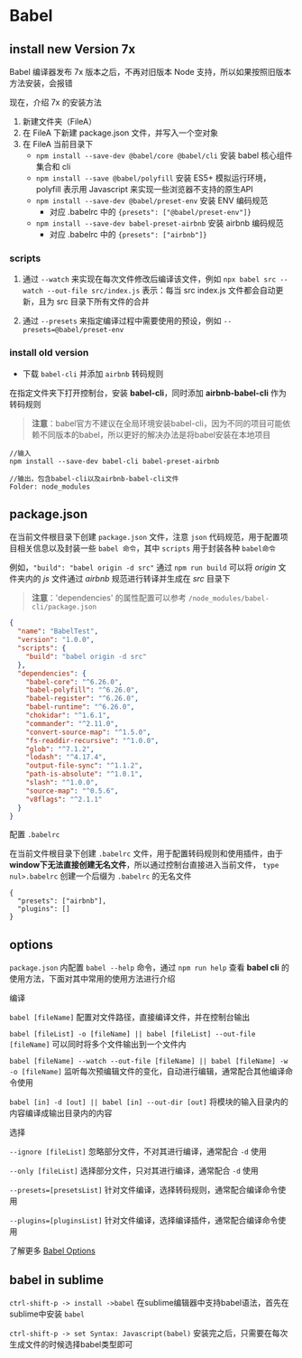 # Babel

## install new Version 7x

Babel 编译器发布 7x 版本之后，不再对旧版本 Node 支持，所以如果按照旧版本方法安装，会报错

现在，介绍 7x 的安装方法

1. 新建文件夹（FileA）
2. 在 FileA 下新建 package.json 文件，并写入一个空对象
3. 在 FileA 当前目录下
	- `npm install --save-dev @babel/core @babel/cli` 安装 babel 核心组件集合和 cli
	- `npm install --save @babel/polyfill` 安装 ES5+ 模拟运行环境，polyfill 表示用 Javascript 来实现一些浏览器不支持的原生API 
	- `npm install --save-dev @babel/preset-env` 安装 ENV 编码规范
		- 对应 .babelrc 中的 `{presets": ["@babel/preset-env"]}`
	- `npm install --save-dev babel-preset-airbnb` 安装 airbnb 编码规范
		- 对应 .babelrc 中的 `{presets": ["airbnb"]}`

### scripts

1. 通过 `--watch` 来实现在每次文件修改后编译该文件，例如 `npx babel src --watch --out-file src/index.js` 表示：每当 src index.js 文件都会自动更新，且为 src 目录下所有文件的合并

2. 通过 `--presets` 来指定编译过程中需要使用的预设，例如 `--presets=@babel/preset-env`


### install old version

 - 下载 `babel-cli` 并添加 `airbnb` 转码规则

在指定文件夹下打开控制台，安装 **babel-cli**，同时添加 **airbnb-babel-cli** 作为转码规则

> **注意**：babel官方不建议在全局环境安装babel-cli，因为不同的项目可能依赖不同版本的babel，所以更好的解决办法是将babel安装在本地项目

```
//输入
npm install --save-dev babel-cli babel-preset-airbnb

//输出，包含babel-cli以及airbnb-babel-cli文件
Folder: node_modules
```

## package.json

在当前文件根目录下创建 `package.json` 文件，注意 `json` 代码规范，用于配置项目相关信息以及封装一些 `babel 命令`，其中 `scripts` 用于封装各种 `babel命令`

例如，`"build": "babel origin -d src"` 通过 `npm run build` 可以将 *origin* 文件夹内的 *js* 文件通过 *airbnb* 规范进行转译并生成在 *src* 目录下

> **注意**：'dependencies' 的属性配置可以参考 `/node_modules/babel-cli/package.json`

```json
{
  "name": "BabelTest",
  "version": "1.0.0",
  "scripts": {
    "build": "babel origin -d src"
  },
  "dependencies": {
    "babel-core": "^6.26.0",
    "babel-polyfill": "^6.26.0",
    "babel-register": "^6.26.0",
    "babel-runtime": "^6.26.0",
    "chokidar": "^1.6.1",
    "commander": "^2.11.0",
    "convert-source-map": "^1.5.0",
    "fs-readdir-recursive": "^1.0.0",
    "glob": "^7.1.2",
    "lodash": "^4.17.4",
    "output-file-sync": "^1.1.2",
    "path-is-absolute": "^1.0.1",
    "slash": "^1.0.0",
    "source-map": "^0.5.6",
    "v8flags": "^2.1.1"
  }
}
```

配置 `.babelrc`

在当前文件根目录下创建 `.babelrc` 文件，用于配置转码规则和使用插件，由于 **window下无法直接创建无名文件**，所以通过控制台直接进入当前文件， `type nul>.babelrc` 创建一个后缀为 `.babelrc` 的无名文件

```
{
  "presets": ["airbnb"],
  "plugins": []
}
```

## options

`package.json` 内配置 `babel --help` 命令，通过 `npm run help` 查看 **babel cli** 的使用方法，下面对其中常用的使用方法进行介绍

编译

`babel [fileName]` 配置对文件路径，直接编译文件，并在控制台输出

`babel [fileList] -o [fileName] || babel [fileList] --out-file [fileName]` 可以同时将多个文件输出到一个文件内

`babel [fileName] --watch --out-file [fileName] || babel [fileName] -w -o [fileName]` 监听每次预编辑文件的变化，自动进行编辑，通常配合其他编译命令使用
	
`babel [in] -d [out] || babel [in] --out-dir [out]` 将模块的输入目录内的内容编译成输出目录内的内容


选择	 

`--ignore [fileList]` 忽略部分文件，不对其进行编译，通常配合 `-d` 使用

`--only [fileList]` 选择部分文件，只对其进行编译，通常配合 `-d` 使用	

`--presets=[presetsList]` 针对文件编译，选择转码规则，通常配合编译命令使用

`--plugins=[pluginsList]` 针对文件编译，选择编译插件，通常配合编译命令使用

了解更多 [Babel Options](https://babeljs.cn/docs/usage/api/#options)

## babel in sublime

`ctrl-shift-p -> install ->babel` 在sublime编辑器中支持babel语法，首先在sublime中安装 `babel`			

`ctrl-shift-p -> set Syntax: Javascript(babel)` 安装完之后，只需要在每次生成文件的时候选择babel类型即可